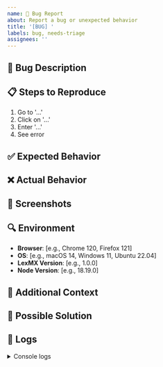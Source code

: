 ```yaml
---
name: 🐛 Bug Report
about: Report a bug or unexpected behavior
title: '[BUG] '
labels: bug, needs-triage
assignees: ''
---
```


## 🐛 Bug Description
<!-- A clear and concise description of the bug -->

## 📋 Steps to Reproduce
1. Go to '...'
2. Click on '...'
3. Enter '...'
4. See error

## ✅ Expected Behavior
<!-- What you expected to happen -->

## ❌ Actual Behavior
<!-- What actually happened -->

## 📸 Screenshots
<!-- If applicable, add screenshots to help explain your problem -->

## 🔍 Environment
- **Browser**: [e.g., Chrome 120, Firefox 121]
- **OS**: [e.g., macOS 14, Windows 11, Ubuntu 22.04]
- **LexMX Version**: [e.g., 1.0.0]
- **Node Version**: [e.g., 18.19.0]

## 📝 Additional Context
<!-- Add any other context about the problem here -->

## 🤔 Possible Solution
<!-- If you have an idea of how to fix this, please share -->

## 📎 Logs
<details>
<summary>Console logs</summary>

```
Paste any relevant console logs here
```

</details>